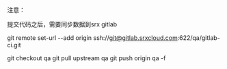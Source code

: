 注意：


提交代码之后，需要同步数据到srx  gitlab

git remote set-url --add origin ssh://git@gitlab.srxcloud.com:622/qa/gitlab-ci.git

git checkout qa
git pull upstream qa
git push origin qa -f 